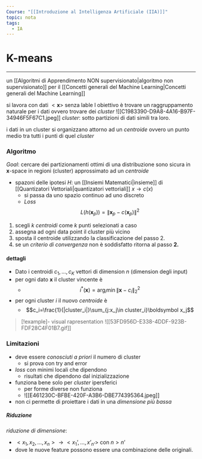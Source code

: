 ```yaml
---
Course: "[[Introduzione al Intelligenza Artificiale (IIA)]]"
topic: nota
tags:
  - IA
---
```

# K-means
---
un [[Algoritmi di Apprendimento NON supervisionato|algoritmo non supervisionato]] per il [[Concetti generali del Machine Learning|Concetti generali del Machine Learning]]

si lavora con dati $<\boldsymbol x>$ senza lable
l obiettivo è trovare un raggruppamento naturale per i dati ovvero trovare dei _cluster_
![[C1983390-D9A8-4A16-B97F-34946F5F67C1.jpeg]]
_cluster_: sotto partizioni di dati simili tra loro.

i dati in un cluster si organizzano attorno ad un _centroide_ ovvero un punto medio tra tutti i punti di quel _cluster_


### Algoritmo
_Goal_: cercare dei partizionamenti ottimi di una distribuzione sono sicura in $\boldsymbol x$-space in regioni (cluster)  approssimato ad un _centroide_
- spazoni delle ipotesi $H$: un [[Insiemi Matematici|insieme]] di [[Quantizatori Vettoriali|quantizatori vettoriali]]  $x \rightarrow c(x)$ 
	- si passa da uno spazio continuo ad uno discreto
	- _Loss_$$L(h(\boldsymbol x_p))=\|\boldsymbol x_p-c(\boldsymbol x_p)\|^2$$
1. scegli $k$ _centroidi_ come $k$ punti selezionati a caso
2.  assegna ad ogni data point il cluster più vicino
3. sposta il centroide utilizzando la classificazione del passo 2.
4. se un _criterio di convergenza_ non è soddisfatto ritorna al passo __2.__


#### dettagli
- Dato i centroidi $c_1,\dots,c_K$ vettori di dimension $n$ (dimension degli input)
- per ogni dato $\boldsymbol x$ il cluster vincente è
	- $$i^*(\boldsymbol x)= \arg_i \min \|\boldsymbol x -c_i\|^2_2$$
- per ogni cluster $i$ il nuovo _centroide_ è
	- $$c_i=\frac{1}{|cluster_i|}\sum_{j:x_j\in cluster_i}\boldsymbol x_j$$
>[!example]- visual rapresentation 
>![[53FD956D-E338-4DDF-923B-FDF28C4F01B7.gif]]


### Limitazioni
- deve essere _conosciuti a priori_ il numero di cluster
	- si prova con try and error
- _loss_ con minimi locali che dipendono
	- risultati che dipendono dal inizializzazione
- funziona bene solo per _cluster_ ipersferici
	- per forme diverse non funziona 
	- ![[E461230C-BFBE-420F-A3B6-DBE774395364.jpeg]]
- non ci permette di proiettare i dati in una _dimensione più bassa_

##### Riduzione 
_riduzione di dimensione_: 
- $<x_1,x_2,\dots,x_n> \rightarrow <x_1’,\dots,x’_{n’}>$ con $n>n’$
- dove le nuove feature possono essere una combinazione delle originali.

